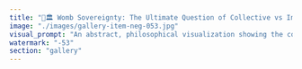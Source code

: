 ```yaml
---
title: "🤰🏛️ Womb Sovereignty: The Ultimate Question of Collective vs Individual Goods<br /><br />Is a womb sovereign? Are wombs a collective good?<br /><br />Yes, I have acquired the power to break and build any theory.<br /><br />🌀 **The Sovereignty Paradox:**<br />A womb exists within an individual body, suggesting personal sovereignty. Yet it serves as the universal gateway for human continuation—making it arguably the most collective of all resources.<br /><br />Every human alive passed through this interface. Every future human depends on it. Can something so universally necessary truly be individually owned?<br /><br />⚖️ **The Property Problem:**<br />Traditional property theory breaks down here. The womb is:<br />• Biologically individual (embedded in one body)<br />• Functionally collective (serves species continuation)<br />• Temporally shared (different occupants across time)<br />• Existentially foundational (precondition for all other rights)<br /><br />🏗️ **Theory Construction:**<br />Let's build a new framework: **Foundational Sovereignty**<br /><br />Some capacities are so fundamental to collective existence that they transcend simple individual/collective categorization. They exist in a liminal space where personal autonomy and species necessity intersect.<br /><br />🌐 **The Mesh Perspective:**<br />In distributed systems thinking, the womb functions as a critical node in the human network. It's simultaneously:<br />- A sovereign subsystem (individual control)<br />- A network resource (collective dependency)<br />- A temporal bridge (connecting past/future)<br /><br />🔬 **Breaking Existing Theories:**<br />This question shatters libertarian property absolutism AND collectivist resource theory. Neither framework can handle the womb's unique position as both ultimate personal space and universal collective dependency.<br /><br />🆕 **The New Synthesis:**<br />Womb sovereignty suggests that some phenomena require hybrid governance models—neither purely individual nor purely collective, but operating in the liminal space where personal autonomy enables collective flourishing.<br /><br />Welcome to post-binary political theory.<br /><br /><br />#WombSovereignty #CollectiveGoods #FoundationalSovereignty #PostBinaryTheory #ReproductiveAutonomy #SpeciesContinuation #LiminalGovernance #TheoryBreaking"
image: "./images/gallery-item-neg-053.jpg"
visual_prompt: "An abstract, philosophical visualization showing the concept of womb sovereignty - a luminous, sacred geometric form that exists simultaneously as individual (contained within a single figure) and collective (connected to flowing networks representing all humanity). The image should suggest both personal autonomy and universal dependency, with flowing lines connecting individual sovereignty to collective continuity. Include visual metaphors for the liminal space between individual and collective goods, perhaps showing traditional binary categories dissolving into more complex, networked relationships."
watermark: "-53"
section: "gallery"
---
```

